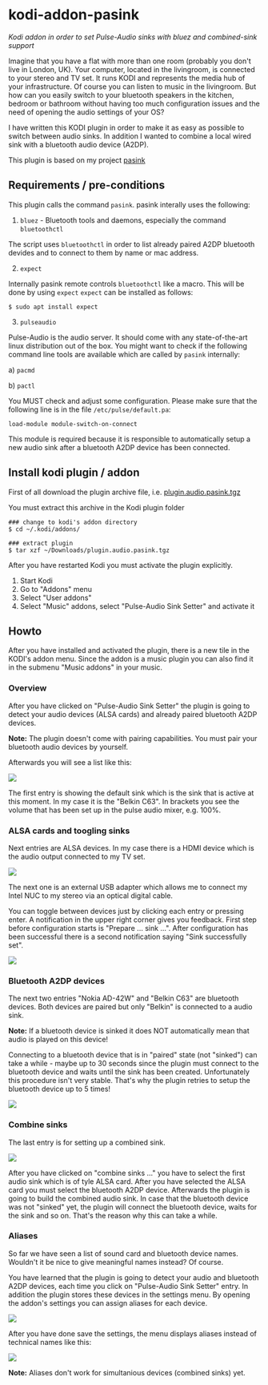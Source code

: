 # kodi-addon-pasink

_Kodi addon in order to set Pulse-Audio sinks with bluez and combined-sink support_

Imagine that you have a flat with more than one room (probably you don't live in London, UK). Your computer, located in the livingroom, is connected to your stereo and TV set. It runs KODI and represents the media hub of your infrastructure. Of course you can listen to music in the livingroom. But how can you easily switch to your bluetooth speakers in the kitchen, bedroom or bathroom without having too much configuration issues and the need of opening the audio settings of your OS?

I have written this KODI plugin in order to make it as easy as possible to switch between audio sinks. In addition I wanted to combine a local wired sink with a bluetooth audio device (A2DP).

This plugin is based on my project [pasink](https://github.com/Heckie75/pasink) 


## Requirements / pre-conditions


This plugin calls the command `pasink`. pasink interally uses the following:

1. `bluez` - Bluetooth tools and daemons, especially the command `bluetoothctl`

The script uses `bluetoothctl` in order to list already paired A2DP bluetooth devides and to connect to them by name or mac address. 

2. `expect`

Internally pasink remote controls `bluetoothctl` like a macro. This will be done by using `expect`
`expect` can be installed as follows:

```
$ sudo apt install expect
```

3. `pulseaudio`

Pulse-Audio is the audio server. It should come with any state-of-the-art linux distribution out of the box. You might want to check if the following command line tools are available which are called by `pasink` internally:

a) `pacmd`

b) `pactl`

You MUST check and adjust some configuration. Please make sure that the following line is in the file `/etc/pulse/default.pa`:

```
load-module module-switch-on-connect
```

This module is required because it is responsible to automatically setup a new audio sink after a bluetooth A2DP device has been connected.  


## Install kodi plugin / addon

First of all download the plugin archive file, i.e. [plugin.audio.pasink.tgz](/plugin.audio.pasink.tgz)

You must extract this archive in the Kodi plugin folder
```
### change to kodi's addon directory
$ cd ~/.kodi/addons/

### extract plugin
$ tar xzf ~/Downloads/plugin.audio.pasink.tgz
```

After you have restarted Kodi you must activate the plugin explicitly. 
1. Start Kodi
2. Go to "Addons" menu
3. Select "User addons"
4. Select "Music" addons, select "Pulse-Audio Sink Setter" and activate it


## Howto

After you have installed and activated the plugin, there is a new tile in the KODI's addon menu. Since the addon is a music plugin you can also find it in the submenu "Music addons" in your music. 

### Overview

After you have clicked on "Pulse-Audio Sink Setter" the plugin is going to detect your audio devices (ALSA cards) and already paired bluetooth A2DP devices.

**Note:** The plugin doesn't come with pairing capabilities. You must pair your bluetooth audio devices by yourself. 

Afterwards you will see a list like this:

<img src="plugin.audio.pasink/resources/assets/screen_1_info.png?raw=true">

The first entry is showing the default sink which is the sink that is active at this moment. In my case it is the "Belkin C63". In brackets you see the volume that has been set up in the pulse audio mixer, e.g. 100%. 

### ALSA cards and toogling sinks

Next entries are ALSA devices. In my case there is a HDMI device which is the audio output connected to my TV set. 

<img src="plugin.audio.pasink/resources/assets/screen_2_hdmi.png?raw=true">

The next one is an external USB adapter which allows me to connect my Intel NUC to my stereo via an optical digital cable. 

You can toggle between devices just by clicking each entry or pressing enter. A notification in the upper right corner gives you feedback. First step before configuration starts is "Prepare ... sink ...". After configuration has been successful there is a second notification saying "Sink successfully set".

<img src="plugin.audio.pasink/resources/assets/screen_3_usb.png?raw=true">

### Bluetooth A2DP devices

The next two entries "Nokia AD-42W" and "Belkin C63" are bluetooth devices. Both devices are paired but only "Belkin" is connected to a audio sink. 

**Note:** If a bluetooth device is sinked it does NOT automatically mean that audio is played on this device! 

Connecting to a bluetooth device that is in "paired" state (not "sinked") can take a while - maybe up to 30 seconds since the plugin must connect to the bluetooth device and waits until the sink has been created. Unfortunately this procedure isn't very stable. That's why the plugin retries to setup the bluetooth device up to 5 times!

<img src="plugin.audio.pasink/resources/assets/screen_4_bluez.png?raw=true">

### Combine sinks

The last entry is for setting up a combined sink. 

<img src="plugin.audio.pasink/resources/assets/screen_5_combine.png?raw=true">

After you have clicked on "combine sinks ..." you have to select the first audio sink which is of tyle ALSA card. After you have selected the ALSA card you must select the bluetooth A2DP device. Afterwards the plugin is going to build the combined audio sink. In case that the bluetooth device was not "sinked" yet, the plugin will connect the bluetooth device, waits for the sink and so on. That's the reason why this can take a while. 


### Aliases

So far we have seen a list of sound card and bluetooth device names. Wouldn't it be nice to give meaningful names instead? Of course. 

You have learned that the plugin is going to detect your audio and bluetooth A2DP devices, each time you click on "Pulse-Audio Sink Setter" entry. In addition the plugin stores these devices in the settings menu. By opening the addon's settings you can assign aliases for each device. 

<img src="plugin.audio.pasink/resources/assets/screen_6_settings.png?raw=true">

After you have done save the settings, the menu displays aliases instead of technical names like this:

<img src="plugin.audio.pasink/resources/assets/screen_7_aliases.png?raw=true">

**Note:** Aliases don't work for simultanious devices (combined sinks) yet. 